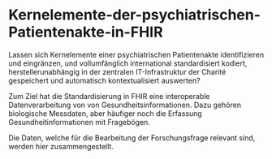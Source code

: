 # Kernelemente-der-psychiatrischen-Patientenakte-in-FHIR

Lassen sich Kernelemente einer psychiatrischen Patientenakte identifizieren und eingränzen, und vollumfänglich international standardisiert kodiert, herstellerunabhängig in der zentralen IT-Infrastruktur der Charité gespeichert und automatisch kontextualisiert auswerten? 

Zum Ziel hat die Standardisierung in FHIR eine interoperable Datenverarbeitung von von Gesundheitsinformationen. Dazu gehören biologische Messdaten, aber häufiger noch die Erfassung Gesundheitinformationen mit Fragebögen.

Die Daten, welche für die Bearbeitung der Forschungsfrage relevant sind, werden hier zusammengestellt.
